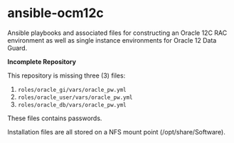 # ansible-ocm12c
Ansible playbooks and associated files for constructing an Oracle 12C RAC environment as well as single instance environments for Oracle 12 Data Guard.

**Incomplete Repository**

This repository is missing three (3) files:
1. `roles/oracle_gi/vars/oracle_pw.yml`
1. `roles/oracle_user/vars/oracle_pw.yml`
1. `roles/oracle_db/vars/oracle_pw.yml`

These files contains passwords.

Installation files are all stored on a NFS mount point (/opt/share/Software).
